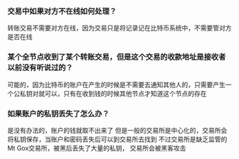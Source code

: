 ### 交易中如果对方不在线如何处理？
转账交易不需要对方在线，因为交易只是将记录记在比特币系统中，不需要管对方是否在线
### 某个全节点收到了某个转账交易，但是这个交易的收款地址是接收者以前没有听说过的？
可能的，因为比特币的账户在产生的时候是不需要去通知其他人的，只需要产生一个公私钥对就可以，只有在收到钱的时候其他节点才知道这个节点的存在
### 如果账户的私钥丢失了怎么办？
是没有办法的，账户的钱就取不出来了
但是一般的交易所是中心化的，交易所会将私钥保存，当账户和密码丢失后可以到交易所去找到
不过交易所是缺乏监管的
Mt Gox交易所，被黑后丢失了大量的私钥， 交易所会被黑客攻击
###
